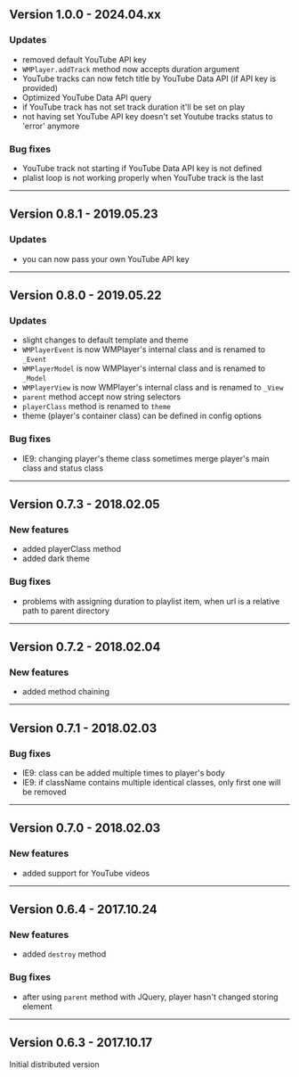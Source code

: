 ## Version 1.0.0 - 2024.04.xx

### Updates
* removed default YouTube API key
* `WMPlayer.addTrack` method now accepts duration argument
* YouTube tracks can now fetch title by YouTube Data API (if API key is provided)
* Optimized YouTube Data API query
* if YouTube track has not set track duration it'll be set on play
* not having set YouTube API key doesn't set Youtube tracks status to 'error' anymore

### Bug fixes

* YouTube track not starting if YouTube Data API key is not defined
* plalist loop is not working properly when YouTube track is the last

---

## Version 0.8.1 - 2019.05.23

### Updates
* you can now pass your own YouTube API key

---

## Version 0.8.0 - 2019.05.22

### Updates
* slight changes to default template and theme
* `WMPlayerEvent` is now WMPlayer's internal class and is renamed to `_Event`
* `WMPlayerModel` is now WMPlayer's internal class and is renamed to `_Model`
* `WMPlayerView` is now WMPlayer's internal class and is renamed to `_View`
* `parent` method accept now string selectors
* `playerClass` method is renamed to `theme`
* theme (player's container class) can be defined in config options

### Bug fixes

* IE9: changing player's theme class sometimes merge player's main class and status class

---

## Version 0.7.3 - 2018.02.05

### New features

* added playerClass method
* added dark theme

### Bug fixes

* problems with assigning duration to playlist item, when url is a relative path to parent directory

---

## Version 0.7.2 - 2018.02.04

### New features

* added method chaining

---

## Version 0.7.1 - 2018.02.03

### Bug fixes

* IE9: class can be added multiple times to player's body
* IE9: if className contains multiple identical classes, only first one will be removed

---

## Version 0.7.0 - 2018.02.03

### New features

* added support for YouTube videos

---

## Version 0.6.4 - 2017.10.24

### New features

* added `destroy` method

### Bug fixes

* after using `parent` method with JQuery, player hasn't changed storing element

---

## Version 0.6.3 - 2017.10.17

Initial distributed version
